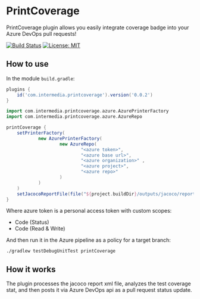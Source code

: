 # PrintCoverage

PrintCoverage plugin allows you easily integrate coverage badge into your Azure DevOps
pull requests!

[![Build Status][build-image]][build-url]
[![License: MIT][license-image]][license-url]

## How to use

In the module `build.gradle`:
```groovy
plugins {
    id('com.intermedia.printcoverage').version('0.0.2')
}

import com.intermedia.printcoverage.azure.AzurePrinterFactory
import com.intermedia.printcoverage.azure.AzureRepo

printCoverage {
    setPrinterFactory(
            new AzurePrinterFactory(
                    new AzureRepo(
                            "<azure token>",
                            "<azure base url>",
                            "<azure organization>" ,
                            "<azure project>",
                            "<azure repo>"
                    )
            )
    )
    setJacocoReportFile(file("${project.buildDir}/outputs/jacoco/report.xml"))
}
```

Where azure token is a personal access token with custom scopes:
- Code (Status) 
- Code (Read & Write)

And then run it in the Azure pipeline as a policy for a target branch:
```shell
./gradlew testDebugUnitTest printCoverage
```

## How it works
The plugin processes the jacoco report xml file, analyzes the test coverage stat, and then posts it via Azure
DevOps api as a pull request status update.

<!-- Badges -->

[build-image]: https://github.com/intermedia-net/printcoverage/actions/workflows/ci.yml/badge.svg
[build-url]: https://github.com/intermedia-net/printcoverage/actions/workflows/ci.yml
[license-image]: https://img.shields.io/badge/License-MIT-yellow.svg
[license-url]: https://github.com/intermedia-net/printcoverage/blob/main/LICENSE
